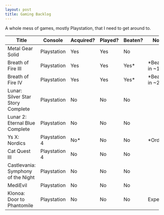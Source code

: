 ```yaml
---
layout: post
title: Gaming Backlog
---
```


A whole mess of games, mostly Playstation, that I need to get around to.

| Title                              | Console       | Acquired? | Played? | Beaten? | Notes            |
|------------------------------------|---------------|-----------|---------|---------|-------------------|
| Metal Gear Solid                   | Playstation   | Yes       | Yes     | No      |                  |
| Breath of Fire III                 | Playstation   | Yes       | Yes     | Yes*    | *Beaten in ~1999 |
| Breath of Fire IV                  | Playstation   | Yes       | Yes     | Yes*    | *Beaten in ~2001 |
| Lunar: Silver Star Story Complete  | Playstation   | No        | No      | No      |                  |
| Lunar 2: Eternal Blue Complete     | Playstation   | No        | No      | No      |                  |
| Ys X: Nordics                      | Playstation 4 | No*       | No      | No      | *Ordered         |
| Cat Quest III                      | Playstation 4 | No        | No      | No      |                  |
| Castlevania: Symphony of the Night | Playstation   | No        | No      | No      |                  |
| MediEvil                           | Playstation   | No        | No      | No      |                  |
| Klonoa: Door to Phantomile         | Playstation   | No        | No      | No      | Expensive        |
